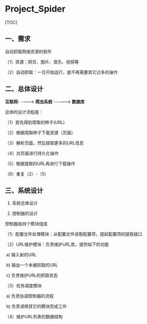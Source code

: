 # Project_Spider

[TOC]



## 一、需求

自动抓取网络资源的软件

（1）资源：网页、图片、音乐、视频等

（2）自动抓取：一旦开始运行，就不再需要其它过多的操作

## 二、总体设计

**互联网**- ----> **爬虫系统** ------> **数据库**

总体的设计流程是：

（1）首先得到爬取的种子(URL)

（2）根据爬取种子下载资源（页面）

（3）解析页面，然后提取更多的URL信息

（4）对页面进行持久化操作

（5）根据提取的URL再进行下载操作

（6）重复（2）-（5）



## 三、系统设计

1. 系统总体设计

2. 控制器的设计

控制器由四个模块组成

（1）配置文件处理模块：从配置文件读取配置项，提起配置项的提取接口

（2）URL维护模块：负责维护URL库，提供如下的功能

​		a) 输入新的URL

​		b) 输出一个未被抓取的URL

​		c) 负责维护URL的抓取状态

（3）任务调度模块

​		a) 负责协调控制器的流程

​		b) 负责调用其它的模块完成工作

（4）维护URL列表的数据结构
